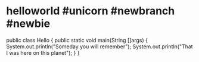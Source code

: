 # helloworld #unicorn #newbranch #newbie
public class Hello
{
public static void main(String []args)
{
  System.out.println("Someday you will remember");
  System.out.println("That I was here on this planet");
}
}
